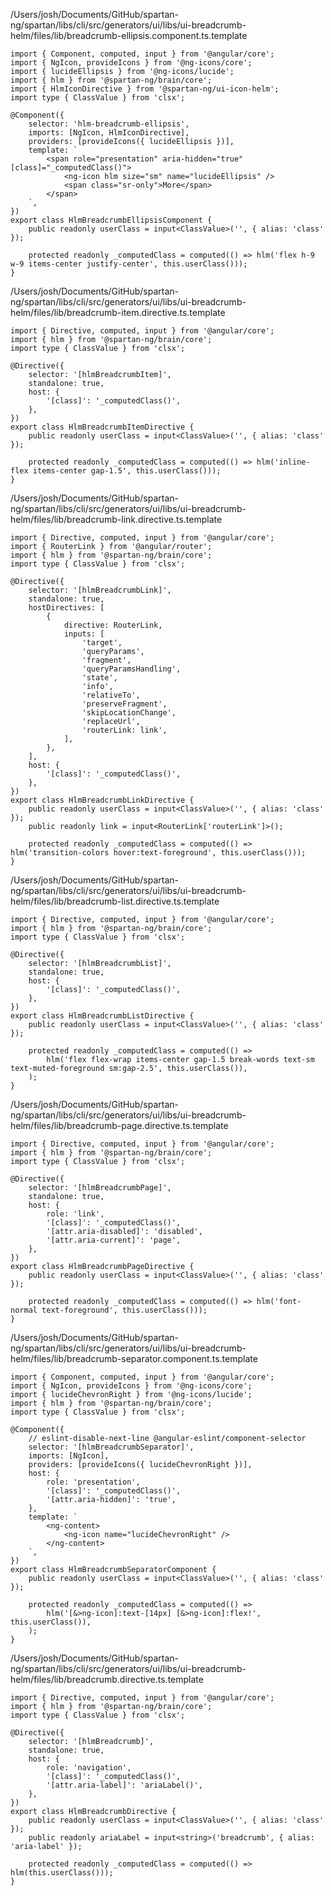 /Users/josh/Documents/GitHub/spartan-ng/spartan/libs/cli/src/generators/ui/libs/ui-breadcrumb-helm/files/lib/breadcrumb-ellipsis.component.ts.template
```
import { Component, computed, input } from '@angular/core';
import { NgIcon, provideIcons } from '@ng-icons/core';
import { lucideEllipsis } from '@ng-icons/lucide';
import { hlm } from '@spartan-ng/brain/core';
import { HlmIconDirective } from '@spartan-ng/ui-icon-helm';
import type { ClassValue } from 'clsx';

@Component({
	selector: 'hlm-breadcrumb-ellipsis',
	imports: [NgIcon, HlmIconDirective],
	providers: [provideIcons({ lucideEllipsis })],
	template: `
		<span role="presentation" aria-hidden="true" [class]="_computedClass()">
			<ng-icon hlm size="sm" name="lucideEllipsis" />
			<span class="sr-only">More</span>
		</span>
	`,
})
export class HlmBreadcrumbEllipsisComponent {
	public readonly userClass = input<ClassValue>('', { alias: 'class' });

	protected readonly _computedClass = computed(() => hlm('flex h-9 w-9 items-center justify-center', this.userClass()));
}

```
/Users/josh/Documents/GitHub/spartan-ng/spartan/libs/cli/src/generators/ui/libs/ui-breadcrumb-helm/files/lib/breadcrumb-item.directive.ts.template
```
import { Directive, computed, input } from '@angular/core';
import { hlm } from '@spartan-ng/brain/core';
import type { ClassValue } from 'clsx';

@Directive({
	selector: '[hlmBreadcrumbItem]',
	standalone: true,
	host: {
		'[class]': '_computedClass()',
	},
})
export class HlmBreadcrumbItemDirective {
	public readonly userClass = input<ClassValue>('', { alias: 'class' });

	protected readonly _computedClass = computed(() => hlm('inline-flex items-center gap-1.5', this.userClass()));
}

```
/Users/josh/Documents/GitHub/spartan-ng/spartan/libs/cli/src/generators/ui/libs/ui-breadcrumb-helm/files/lib/breadcrumb-link.directive.ts.template
```
import { Directive, computed, input } from '@angular/core';
import { RouterLink } from '@angular/router';
import { hlm } from '@spartan-ng/brain/core';
import type { ClassValue } from 'clsx';

@Directive({
	selector: '[hlmBreadcrumbLink]',
	standalone: true,
	hostDirectives: [
		{
			directive: RouterLink,
			inputs: [
				'target',
				'queryParams',
				'fragment',
				'queryParamsHandling',
				'state',
				'info',
				'relativeTo',
				'preserveFragment',
				'skipLocationChange',
				'replaceUrl',
				'routerLink: link',
			],
		},
	],
	host: {
		'[class]': '_computedClass()',
	},
})
export class HlmBreadcrumbLinkDirective {
	public readonly userClass = input<ClassValue>('', { alias: 'class' });
	public readonly link = input<RouterLink['routerLink']>();

	protected readonly _computedClass = computed(() => hlm('transition-colors hover:text-foreground', this.userClass()));
}

```
/Users/josh/Documents/GitHub/spartan-ng/spartan/libs/cli/src/generators/ui/libs/ui-breadcrumb-helm/files/lib/breadcrumb-list.directive.ts.template
```
import { Directive, computed, input } from '@angular/core';
import { hlm } from '@spartan-ng/brain/core';
import type { ClassValue } from 'clsx';

@Directive({
	selector: '[hlmBreadcrumbList]',
	standalone: true,
	host: {
		'[class]': '_computedClass()',
	},
})
export class HlmBreadcrumbListDirective {
	public readonly userClass = input<ClassValue>('', { alias: 'class' });

	protected readonly _computedClass = computed(() =>
		hlm('flex flex-wrap items-center gap-1.5 break-words text-sm text-muted-foreground sm:gap-2.5', this.userClass()),
	);
}

```
/Users/josh/Documents/GitHub/spartan-ng/spartan/libs/cli/src/generators/ui/libs/ui-breadcrumb-helm/files/lib/breadcrumb-page.directive.ts.template
```
import { Directive, computed, input } from '@angular/core';
import { hlm } from '@spartan-ng/brain/core';
import type { ClassValue } from 'clsx';

@Directive({
	selector: '[hlmBreadcrumbPage]',
	standalone: true,
	host: {
		role: 'link',
		'[class]': '_computedClass()',
		'[attr.aria-disabled]': 'disabled',
		'[attr.aria-current]': 'page',
	},
})
export class HlmBreadcrumbPageDirective {
	public readonly userClass = input<ClassValue>('', { alias: 'class' });

	protected readonly _computedClass = computed(() => hlm('font-normal text-foreground', this.userClass()));
}

```
/Users/josh/Documents/GitHub/spartan-ng/spartan/libs/cli/src/generators/ui/libs/ui-breadcrumb-helm/files/lib/breadcrumb-separator.component.ts.template
```
import { Component, computed, input } from '@angular/core';
import { NgIcon, provideIcons } from '@ng-icons/core';
import { lucideChevronRight } from '@ng-icons/lucide';
import { hlm } from '@spartan-ng/brain/core';
import type { ClassValue } from 'clsx';

@Component({
	// eslint-disable-next-line @angular-eslint/component-selector
	selector: '[hlmBreadcrumbSeparator]',
	imports: [NgIcon],
	providers: [provideIcons({ lucideChevronRight })],
	host: {
		role: 'presentation',
		'[class]': '_computedClass()',
		'[attr.aria-hidden]': 'true',
	},
	template: `
		<ng-content>
			<ng-icon name="lucideChevronRight" />
		</ng-content>
	`,
})
export class HlmBreadcrumbSeparatorComponent {
	public readonly userClass = input<ClassValue>('', { alias: 'class' });

	protected readonly _computedClass = computed(() =>
		hlm('[&>ng-icon]:text-[14px] [&>ng-icon]:flex!', this.userClass()),
	);
}

```
/Users/josh/Documents/GitHub/spartan-ng/spartan/libs/cli/src/generators/ui/libs/ui-breadcrumb-helm/files/lib/breadcrumb.directive.ts.template
```
import { Directive, computed, input } from '@angular/core';
import { hlm } from '@spartan-ng/brain/core';
import type { ClassValue } from 'clsx';

@Directive({
	selector: '[hlmBreadcrumb]',
	standalone: true,
	host: {
		role: 'navigation',
		'[class]': '_computedClass()',
		'[attr.aria-label]': 'ariaLabel()',
	},
})
export class HlmBreadcrumbDirective {
	public readonly userClass = input<ClassValue>('', { alias: 'class' });
	public readonly ariaLabel = input<string>('breadcrumb', { alias: 'aria-label' });

	protected readonly _computedClass = computed(() => hlm(this.userClass()));
}

```
